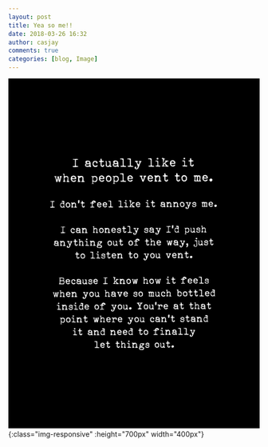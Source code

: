 ```yaml
---
layout: post
title: Yea so me!!
date: 2018-03-26 16:32
author: casjay
comments: true
categories: [blog, Image]
---
```


![Image](https://raw.githubusercontent.com/malaks-us/jason/master/wp-content/uploads/2018/03/fb_img_15220961091117115991130226888966.jpg){:class="img-responsive" :height="700px" width="400px"}  
